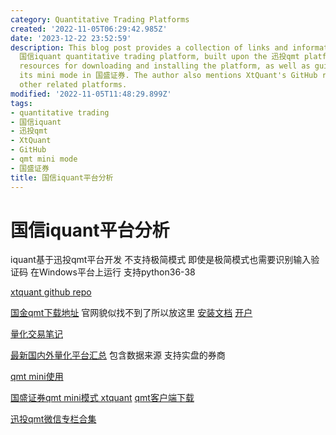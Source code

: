 ```yaml
---
category: Quantitative Trading Platforms
created: '2022-11-05T06:29:42.985Z'
date: '2023-12-22 23:52:59'
description: This blog post provides a collection of links and information about the
  国信iquant quantitative trading platform, built upon the 迅投qmt platform. It offers
  resources for downloading and installing the platform, as well as guidance on using
  its mini mode in 国盛证券. The author also mentions XtQuant's GitHub repository and
  other related platforms.
modified: '2022-11-05T11:48:29.899Z'
tags:
- quantitative trading
- 国信iquant
- 迅投qmt
- XtQuant
- GitHub
- qmt mini mode
- 国盛证券
title: 国信iquant平台分析
---
```


# 国信iquant平台分析

iquant基于迅投qmt平台开发 不支持极简模式 即使是极简模式也需要识别输入验证码 在Windows平台上运行 支持python36-38

[xtquant github repo](https://github.com/ai4trade/XtQuant)

[国金qmt下载地址](https://download.gjzq.com.cn/gjty/gjzqqmt.rar) 官网貌似找不到了所以放这里 [安装文档](https://max.book118.com/html/2022/0728/7145161103004146.shtm) [开户](http://30daydo.com/article/44339)

[量化交易笔记](https://alg-trade.com/)

[最新国内外量化平台汇总](https://alg-trade.com/2022/10/07/%E6%9C%80%E6%96%B0%E5%9B%BD%E5%86%85%E5%A4%96%E9%87%8F%E5%8C%96%E5%B9%B3%E5%8F%B0%E6%B1%87%E6%80%BB/) 包含数据来源 支持实盘的券商

[qmt mini使用](https://www.imooc.com/article/328721)

[国盛证券qmt mini模式 xtquant](http://30daydo.com/article/44496) [qmt客户端下载](https://www.gszq.com/download)

[迅投qmt微信专栏合集](https://mp.weixin.qq.com/mp/appmsgalbum?__biz=Mzg3ODcyNzc5MA==&action=getalbum&album_id=2459911668907491328&scene=173&from_msgid=2247483667&from_itemidx=1&count=3&nolastread=1#wechat_redirect)

